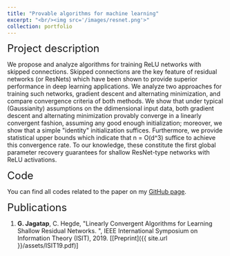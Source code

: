 ```yaml
---
title: "Provable algorithms for machine learning"
excerpt: "<br/><img src='/images/resnet.png'>"
collection: portfolio
---
```


<font size="+2"> Project description </font>

We propose and analyze algorithms for training ReLU networks with skipped connections. Skipped connections
are the key feature of residual networks (or ResNets) which have been shown to provide superior performance in deep learning applications. We analyze two approaches for training such networks, gradient descent and alternating minimization, and compare convergence criteria of both methods. We show that under typical (Gaussianity) assumptions on the ddimensional input data, both gradient descent and alternating
minimization provably converge in a linearly convergent fashion, assuming any good enough initialization; moreover, we show that a simple "identity" initialization suffices. Furthermore, we provide statistical upper bounds which indicate that n = O(d^3) suffice to achieve this convergence rate. To our knowledge, these
constitute the first global parameter recovery guarantees for shallow ResNet-type networks with ReLU activations.

<font size="+2"> Code </font>

You can find all codes related to the paper on my <a target="_blank" href='https://github.com/GauriJagatap/altminrelu'> GitHub page</a>.

<font size="+2"> Publications </font>

1. **G. Jagatap**, C. Hegde, "Linearly Convergent Algorithms for Learning Shallow Residual Networks. ", IEEE International Symposium on Information Theory (ISIT), 2019. [[Preprint]({{ site.url }}/assets/ISIT19.pdf)]

